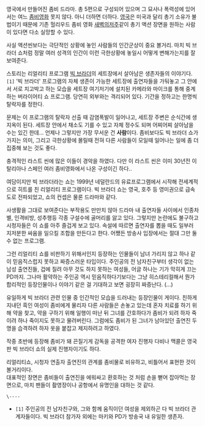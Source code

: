 영국에서 만들어진 좀비 드라마. 총 5편으로 구성되어 있으며 그 묘사나 폭력성에 있어서는 여느 [좀비영화](%EC%A2%80%EB%B9%84%20%EC%98%81%ED%99%94.md) 못지 않다. 아니 더하면 더하다.
[영국](%EC%98%81%EA%B5%AD.md)은 미국과 달리 총기 소유가 불법이기 때문에 기존 헐리우드 좀비 영화 [새벽의저주](%EC%83%88%EB%B2%BD%EC%9D%98%20%EC%A0%80%EC%A3%BC.md)같이 총기 액션 장면을 원하는
사람이 있다면 다소 실망할 수 있다.

사실 액션씬보다는 극단적인 상황에 놓인 사람들의 인간군상이 중요 볼거리. 마치 빅 브라더 쇼처럼 정말 여러 성격의 인간이 이런 극한상황에
놓일시 어떻게 변해가는지를 잘 보여준다.

스토리는 리얼리티 프로그램 [빅 브라더](%EB%B9%85%20%EB%B8%8C%EB%9D%BC%EB%8D%94.md)의 세트장에서
살아남은 생존자들의 이야기다.`[1]` '빅 브라더' 프로그램의 자체 생존이 가능한 세트장에 출연자들을 가둬놓고 그 안에서 서로 치고박고
하는 모습을 세트장 여기저기에 설치된 카메라와 마이크를 통해 중계하는 버라이어티 쇼 프로그램. 당연히 외부와는 격리되어 있다. 기간을
정하고는 한명씩 탈락자를 정한다.

문제는 이 프로그램의 탈락자 선출 때 감염폭발이 일어나고, 세트장 주변은 순식간에 생지옥이 된다. 세트장 안에서 채소도 기를 수 있고 자체
정수도 되며 어찌어찌 살아남을 수는 있긴 한데... 언제나 그렇지만 가장 무서운 건 **사람**이다. 좀비보다도 빅 브라더 쇼가 가지는
의미, 그리고 극한상황에 몰릴때 전혀 다른 사람들이 모일때 일어나는 일에 좀 더 집중해 보는 것도 좋다.

충격적인 라스트 씬에 많은 이들이 경악을 하였다. 다만 이 라스트 씬은 이미 30년전 이탈리아나 스페인 여러 좀비영화에서 나온 구성이긴
하다..

여담이지만 빅 브라더라는 쇼는 1999년 네덜란드의 유료프로그램에서 시작해 전세계적으로 히트를 친 리얼리티 프로그램이다. 빅 브라더 쇼는
영국, 호주 등 영미권으로 급속도로 전파되었고, 쇼의 컨셉은 물론 드라마와 같다.

사생활을 그대로 보여준다는 부작용도 만만치 않아 드라마 내 출연자들 사이에서 인종차별, 인격비방, 성추행등 각종 구설수에 골머리를 앓고
있다. 그렇지만 논란에도 불구하고 시청자들은 이 쇼를 아주 즐겁게 보고 있다. 속설에 따르면 출연자를 뽑을 때도 일부러 지저분한 싸움을
일으킬 조합을 만든다고 한다. 어쨌든 방송사 입장에서는 절대 그만 둘 수 없는 프로그램.

그런 리얼리티 쇼를 비판하기 위해서인지 등장하는 인물들이 남녀 가리지 않고 하나 같이 믿음직스럽지 못하고 짜증스러운 타입이다. 주인공의 전
남자친구부터 생각이 없는 남성 출연진들, 겁에 질려 아무 것도 하지 못하는 여성들, 어글 하나는 기가 막히게 끄는 PD까지. 그나마 활약하는
주인공 역시 믿음직하다기보다는 그냥 히스테리컬해서 뭔가 합리적인 등장인물이나 이야기 같은 걸 기대하고 보면 굉장히 짜증난다. (...)

유일하게 빅 브라더 관련 인물 중 인간적인 모습을 드러내는 등장인물이 게이다. 친하게 지내던 흑인 여성이 좀비에게 물리자 다른 사람들은
손놓고 있는데 혼자 치료를 하기 위해 약을 찾고, 약을 구하기 위해 일행이 떠난 뒤 그녀를 간호하다가 좀비가 되려 하자 죽이려 하나 죽이지도
못하고 물려버린다. 그럼에도 좀비가 된 그녀가 남아있던 출연진 두명을 습격하려 하자 옷을 붙잡고 제지하려고 하였다.

작중 초반에 등장해 좀비가 돼 끈질기게 감독을 공격한 여자 진행자 다비나 맥콜은 영국판 빅 브라더 쇼의 실제 진행자이기도 하다.

리얼리티쇼, 시청자 연출자 출연진의 관계를 좀비물로 비유하고, 비틀어서 표현한 것이 볼거리이다.  
대표적인 장면은 좀비들이 출연진을 에워싸고 환호하는 것 처럼 손을 뻗어 잡아먹는 장면으로, 마치 팬들이 촬영장이나 공항에서 유명인을 대하는
것 같다.

`\----`

  * `[1]` 주인공의 전 남자친구와, 그와 함께 움직이던 여성을 제외하곤 다 빅 브라더 관계자들이다. 빅 브라더 참가자 외에는 마키와 PD가 방송국 내 유일한 생존자.

